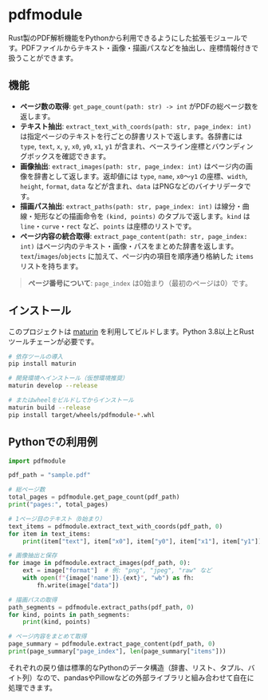 # pdfmodule

Rust製のPDF解析機能をPythonから利用できるようにした拡張モジュールです。PDFファイルからテキスト・画像・描画パスなどを抽出し、座標情報付きで扱うことができます。

## 機能
- **ページ数の取得**: `get_page_count(path: str) -> int` がPDFの総ページ数を返します。
- **テキスト抽出**: `extract_text_with_coords(path: str, page_index: int)` は指定ページのテキストを行ごとの辞書リストで返します。各辞書には `type`, `text`, `x`, `y`, `x0`, `y0`, `x1`, `y1` が含まれ、ベースライン座標とバウンディングボックスを確認できます。
- **画像抽出**: `extract_images(path: str, page_index: int)` はページ内の画像を辞書として返します。返却値には `type`, `name`, `x0`〜`y1` の座標、`width`, `height`, `format`, `data` などが含まれ、`data` はPNGなどのバイナリデータです。
- **描画パス抽出**: `extract_paths(path: str, page_index: int)` は線分・曲線・矩形などの描画命令を `(kind, points)` のタプルで返します。`kind` は `line`・`curve`・`rect` など、`points` は座標のリストです。
- **ページ内容の統合取得**: `extract_page_content(path: str, page_index: int)` はページ内のテキスト・画像・パスをまとめた辞書を返します。`text`/`images`/`objects` に加えて、ページ内の項目を順序通り格納した `items` リストを持ちます。

> **ページ番号について**: `page_index` は0始まり（最初のページは0）です。

## インストール
このプロジェクトは [maturin](https://github.com/PyO3/maturin) を利用してビルドします。Python 3.8以上とRustツールチェーンが必要です。

```bash
# 依存ツールの導入
pip install maturin

# 開発環境へインストール（仮想環境推奨）
maturin develop --release

# またはwheelをビルドしてからインストール
maturin build --release
pip install target/wheels/pdfmodule-*.whl
```

## Pythonでの利用例
```python
import pdfmodule

pdf_path = "sample.pdf"

# 総ページ数
total_pages = pdfmodule.get_page_count(pdf_path)
print("pages:", total_pages)

# 1ページ目のテキスト（0始まり）
text_items = pdfmodule.extract_text_with_coords(pdf_path, 0)
for item in text_items:
    print(item["text"], item["x0"], item["y0"], item["x1"], item["y1"])

# 画像抽出と保存
for image in pdfmodule.extract_images(pdf_path, 0):
    ext = image["format"]  # 例: "png", "jpeg", "raw" など
    with open(f"{image['name']}.{ext}", "wb") as fh:
        fh.write(image["data"])

# 描画パスの取得
path_segments = pdfmodule.extract_paths(pdf_path, 0)
for kind, points in path_segments:
    print(kind, points)

# ページ内容をまとめて取得
page_summary = pdfmodule.extract_page_content(pdf_path, 0)
print(page_summary["page_index"], len(page_summary["items"]))
```

それぞれの戻り値は標準的なPythonのデータ構造（辞書、リスト、タプル、バイト列）なので、pandasやPillowなどの外部ライブラリと組み合わせて自在に処理できます。
